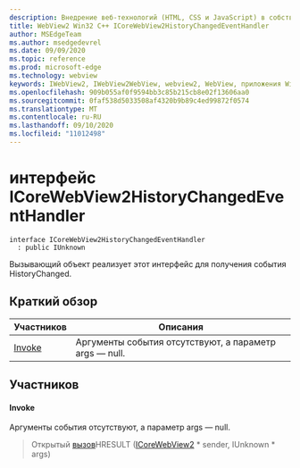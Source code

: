 ```yaml
---
description: Внедрение веб-технологий (HTML, CSS и JavaScript) в собственные приложения с помощью элемента управления Microsoft Edge WebView2
title: WebView2 Win32 C++ ICoreWebView2HistoryChangedEventHandler
author: MSEdgeTeam
ms.author: msedgedevrel
ms.date: 09/09/2020
ms.topic: reference
ms.prod: microsoft-edge
ms.technology: webview
keywords: IWebView2, IWebView2WebView, webview2, WebView, приложения Win32, Win32, EDGE, ICoreWebView2, ICoreWebView2Controller, управление браузером, EDGE HTML, ICoreWebView2HistoryChangedEventHandler
ms.openlocfilehash: 909b055af0f9594bb3c85b215cb8e02f13606aa0
ms.sourcegitcommit: 0faf538d5033508af4320b9b89c4ed99872f0574
ms.translationtype: MT
ms.contentlocale: ru-RU
ms.lasthandoff: 09/10/2020
ms.locfileid: "11012498"
---
```

# интерфейс ICoreWebView2HistoryChangedEventHandler 

```
interface ICoreWebView2HistoryChangedEventHandler
  : public IUnknown
```

Вызывающий объект реализует этот интерфейс для получения события HistoryChanged.

## Краткий обзор

 Участников                        | Описания
--------------------------------|---------------------------------------------
[Invoke](#invoke) | Аргументы события отсутствуют, а параметр args — null.

## Участников

#### Invoke 

Аргументы события отсутствуют, а параметр args — null.

> Открытый [вызов](#invoke)HRESULT ([ICoreWebView2](icorewebview2.md) * sender, IUnknown * args)

